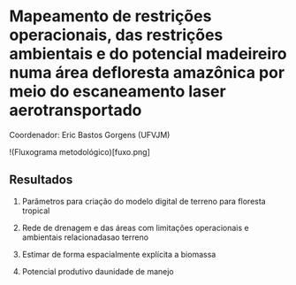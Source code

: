 # Mapeamento de restrições operacionais, das restrições ambientais e do potencial madeireiro numa área defloresta amazônica por meio do escaneamento laser aerotransportado

Coordenador: Eric Bastos Gorgens (UFVJM)

!(Fluxograma metodológico)[fuxo.png]

## Resultados

1. Parâmetros para criação do modelo digital de terreno para floresta tropical


2. Rede de drenagem e das áreas com limitações operacionais e ambientais relacionadasao terreno


3. Estimar de forma espacialmente explícita a biomassa


4. Potencial produtivo daunidade de manejo
